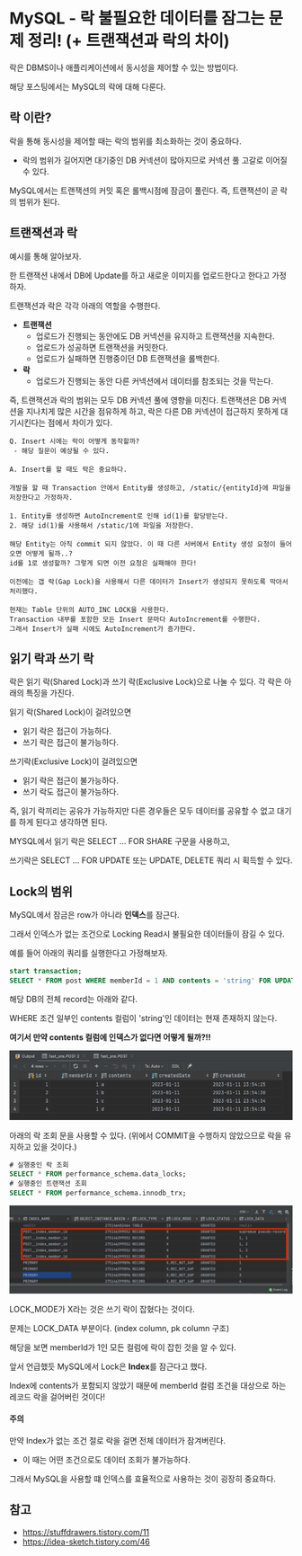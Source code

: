 # MySQL - 락 불필요한 데이터를 잠그는 문제 정리! (+ 트랜잭션과 락의 차이)

락은 DBMS이나 애플리케이션에서 동시성을 제어할 수 있는 방법이다.

해당 포스팅에서는 MySQL의 락에 대해 다룬다.

## 락 이란?

락을 통해 동시성을 제어할 때는 락의 범위를 최소화하는 것이 중요하다.

- 락의 범위가 길어지면 대기중인 DB 커넥션이 많아지므로 커넥션 풀 고갈로 이어질 수 있다.

MySQL에서는 트랜잭션의 커밋 혹은 롤백시점에 잠금이 풀린다. 즉, 트랜잭션이 곧 락의 범위가 된다.

## 트랜잭션과 락

예시를 통해 알아보자.

한 트랜잭션 내에서 DB에 Update를 하고 새로운 이미지를 업로드한다고 한다고 가정하자.

트랜잭션과 락은 각각 아래의 역할을 수행한다.

- **트랜잭션**
  - 업로드가 진행되는 동안에도 DB 커넥션을 유지하고 트랜잭션을 지속한다. 
  - 업로드가 성공하면 트랜잭션을 커밋한다. 
  - 업로드가 실패하면 진행중이던 DB 트랜잭션을 롤백한다.
- **락**
  - 업로드가 진행되는 동안 다른 커넥션에서 데이터를 참조되는 것을 막는다.

즉, 트랜잭션과 락의 범위는 모두 DB 커넥션 풀에 영향을 미친다. 트랜잭션은 DB 커넥션을 지나치게 많은 시간을 점유하게 하고, 락은 다른 DB 커넥션이 접근하지 못하게 대기시킨다는 점에서 차이가 있다.

```
Q. Insert 시에는 락이 어떻게 동작할까?
 - 해당 질문이 예상될 수 있다.
 
A. Insert를 할 때도 락은 중요하다.

개발을 할 때 Transaction 안에서 Entity를 생성하고, /static/{entityId}에 파일을 저장한다고 가정하자.

1. Entity를 생성하면 AutoIncrement로 인해 id(1)를 할당받는다.
2. 해당 id(1)를 사용해서 /static/1에 파일을 저장한다.

해당 Entity는 아직 commit 되지 않았다. 이 때 다른 서버에서 Entity 생성 요청이 들어오면 어떻게 될까..?
id를 1로 생성할까? 그렇게 되면 이전 요청은 실패해야 한다!

이전에는 갭 락(Gap Lock)을 사용해서 다른 데이터가 Insert가 생성되지 못하도록 막아서 처리했다.

현재는 Table 단위의 AUTO_INC LOCK을 사용한다.
Transaction 내부를 포함한 모든 Insert 문마다 AutoIncrement를 수행한다.
그래서 Insert가 실패 시에도 AutoIncrement가 증가한다. 
```


## 읽기 락과 쓰기 락

락은 읽기 락(Shared Lock)과 쓰기 락(Exclusive Lock)으로 나눌 수 있다. 각 락은 아래의 특징을 가진다.

읽기 락(Shared Lock)이 걸려있으면
- 읽기 락은 접근이 가능하다.
- 쓰기 락은 접근이 불가능하다.

쓰기락(Exclusive Lock)이 걸려있으면
- 읽기 락은 접근이 불가능하다.
- 쓰기 락도 접근이 불가능하다.

즉, 읽기 락끼리는 공유가 가능하지만 다른 경우들은 모두 데이터를 공유할 수 없고 대기를 하게 된다고 생각하면 된다.

MYSQL에서 읽기 락은 SELECT ... FOR SHARE 구문을 사용하고,

쓰기락은 SELECT ... FOR UPDATE 또는 UPDATE, DELETE 쿼리 시 획득할 수 있다.

## Lock의 범위

MySQL에서 잠금은 row가 아니라 **인덱스**를 잠근다.

그래서 인덱스가 없는 조건으로 Locking Read시 불필요한 데이터들이 잠길 수 있다.

예를 들어 아래의 쿼리를 실행한다고 가정해보자.

```sql
start transaction;
SELECT * FROM post WHERE memberId = 1 AND contents = 'string' FOR UPDATE;
```

해당 DB의 전체 record는 아래와 같다.

WHERE 조건 일부인 contents 컬럼이 'string'인 데이터는 현재 존재하지 않는다.

**여기서 만약 contents 컬럼에 인덱스가 없다면 어떻게 될까?!!**

![img_1.png](img_1.png)

아래의 락 조회 문을 사용할 수 있다. (위에서 COMMIT을 수행하지 않았으므로 락을 유지하고 있을 것이다.)

```sql
# 실행중인 락 조회
SELECT * FROM performance_schema.data_locks;
# 실행중인 트랜잭션 조회
SELECT * FROM performance_schema.innodb_trx;
```
 
![img.png](img.png)

LOCK_MODE가 X라는 것은 쓰기 락이 잡혔다는 것이다.

문제는 LOCK_DATA 부분이다. (index column, pk column 구조)

해당을 보면 memberId가 1인 모든 컬럼에 락이 잡힌 것을 알 수 있다.

앞서 언급했듯 MySQL에서 Lock은 **Index**를 잠근다고 했다.

Index에 contents가 포함되지 않았기 때문에 memberId 컬럼 조건을 대상으로 하는 레코드 락을 걸어버린 것이다!

#### 주의

만약 Index가 없는 조건 절로 락을 걸면 전체 데이터가 잠겨버린다.
- 이 때는 어떤 조건으로도 데이터 조회가 불가능하다.

그래서 MySQL을 사용할 떄 인덱스를 효율적으로 사용하는 것이 굉장히 중요하다.

## 참고

- https://stuffdrawers.tistory.com/11
- https://idea-sketch.tistory.com/46